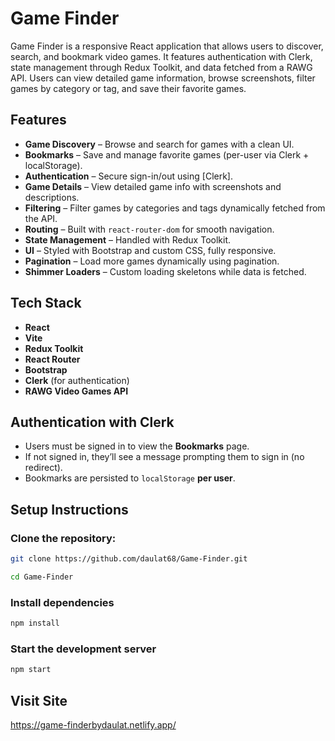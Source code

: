 #  Game Finder

Game Finder is a responsive React application that allows users to discover, search, and bookmark video games. It features authentication with Clerk, state management through Redux Toolkit, and data fetched from a RAWG API. Users can view detailed game information, browse screenshots, filter games by category or tag, and save their favorite games.


##  Features

-  **Game Discovery** – Browse and search for games with a clean UI.
-  **Bookmarks** – Save and manage favorite games (per-user via Clerk + localStorage).
-  **Authentication** – Secure sign-in/out using [Clerk].
-  **Game Details** – View detailed game info with screenshots and descriptions.
-  **Filtering** – Filter games by categories and tags dynamically fetched from the API.
-  **Routing** – Built with `react-router-dom` for smooth navigation.
-  **State Management** – Handled with Redux Toolkit.
-  **UI** – Styled with Bootstrap and custom CSS, fully responsive.
-  **Pagination** – Load more games dynamically using pagination.
-  **Shimmer Loaders** – Custom loading skeletons while data is fetched.


##  Tech Stack

- **React**
- **Vite**
- **Redux Toolkit**
- **React Router**
- **Bootstrap**
- **Clerk** (for authentication)
- **RAWG Video Games API** 


##  Authentication with Clerk

- Users must be signed in to view the **Bookmarks** page.
- If not signed in, they’ll see a message prompting them to sign in (no redirect).
- Bookmarks are persisted to `localStorage` **per user**.


##  Setup Instructions

### **Clone the repository:**

```bash
git clone https://github.com/daulat68/Game-Finder.git

cd Game-Finder
```

### Install dependencies
```sh
npm install
```

### Start the development server
```sh
npm start
```

## Visit Site
https://game-finderbydaulat.netlify.app/